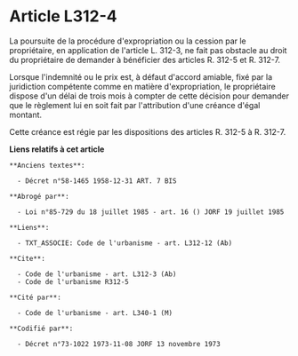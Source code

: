 # Article L312-4

La poursuite de la procédure d'expropriation ou la cession par le propriétaire, en application de l'article L. 312-3, ne fait
pas obstacle au droit du propriétaire de demander à bénéficier des articles R. 312-5 et R. 312-7.

Lorsque l'indemnité ou le prix est, à défaut d'accord amiable, fixé par la juridiction compétente comme en matière
d'expropriation, le propriétaire dispose d'un délai de trois mois à compter de cette décision pour demander que le règlement
lui en soit fait par l'attribution d'une créance d'égal montant.

Cette créance est régie par les dispositions des articles R. 312-5 à R. 312-7.

**Liens relatifs à cet article**

	**Anciens textes**:

	  - Décret n°58-1465 1958-12-31 ART. 7 BIS

	**Abrogé par**:

	  - Loi n°85-729 du 18 juillet 1985 - art. 16 () JORF 19 juillet 1985

	**Liens**:

	  - TXT_ASSOCIE: Code de l'urbanisme - art. L312-12 (Ab)

	**Cite**:

	  - Code de l'urbanisme - art. L312-3 (Ab)
	  - Code de l'urbanisme R312-5

	**Cité par**:

	  - Code de l'urbanisme - art. L340-1 (M)

	**Codifié par**:

	  - Décret n°73-1022 1973-11-08 JORF 13 novembre 1973

